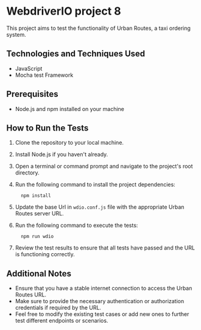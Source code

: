 # WebdriverIO project 8

This project aims to test the functionality of Urban Routes, a taxi ordering system.

## Technologies and Techniques Used
- JavaScript
- Mocha test Framework

## Prerequisites
- Node.js and npm installed on your machine 

## How to Run the Tests

1. Clone the repository to your local machine.
2. Install Node.js if you haven't already.
3. Open a terminal or command prompt and navigate to the project's root directory.
4. Run the following command to install the project dependencies:

         npm install
5. Update the base Url in `wdio.conf.js` file with the appropriate Urban Routes server URL.
6. Run the following command to execute the tests:

         npm run wdio 
7. Review the test results to ensure that all tests have passed and the URL is functioning correctly.

## Additional Notes

- Ensure that you have a stable internet connection to access the Urban Routes URL.
- Make sure to provide the necessary authentication or authorization credentials if required by the URL.
- Feel free to modify the existing test cases or add new ones to further test different endpoints or scenarios.

